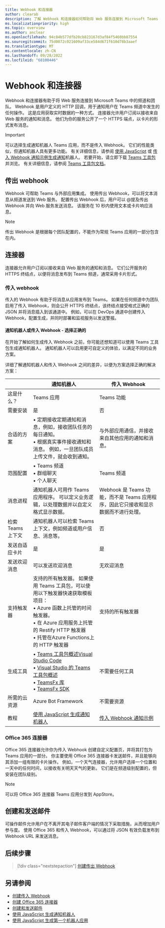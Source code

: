 ```yaml
---
title: Webhook 和连接器
author: clearab
description: 了解 Webhook 和连接器如何帮助将 Web 服务连接到 Microsoft Teams 中的频道和团队。 了解传入、传出 Webhook 和Office 365连接器。
ms.localizationpriority: high
ms.topic: overview
ms.author: anclear
ms.openlocfilehash: 94c84b577dfb20cb823167d3af84f5460bb87554
ms.sourcegitcommit: 75d0072c021609af33ce584d671f610d78b3aaef
ms.translationtype: MT
ms.contentlocale: zh-CN
ms.lasthandoff: 09/28/2022
ms.locfileid: "68100446"
---
```

# <a name="webhooks-and-connectors"></a>Webhook 和连接器

Webhook 和连接器有助于将 Web 服务连接到 Microsoft Teams 中的频道和团队。 Webhook 是用户定义的 HTTP 回调，用于通知用户在 Teams 频道中发生的任何操作。 这是应用获取实时数据的一种方式。 连接器允许用户订阅以接收来自 Web 服务的通知和消息。 他们为你的服务公开了一个 HTTPS 端点，以卡片的形式发布消息。

> [!IMPORTANT]
> 可以选择生成通知机器人 Teams 应用，而不是传入 Webhook。 它们的性能类似，但通知机器人具有更多功能。 有关详细信息，请参阅 [使用 JavaScript](../sbs-gs-notificationbot.yml) 或 [传入 Webhook 通知示例生成通知](https://github.com/OfficeDev/TeamsFx-Samples/tree/dev/incoming-webhook-notification)机器人。 若要开始，请立即下载 [Teams 工具包](https://marketplace.visualstudio.com/items?itemName=TeamsDevApp.ms-teams-vscode-extension) 并浏览。 有关详细信息，请参阅 [Teams 工具包文档](../toolkit/teams-toolkit-fundamentals.md)。

## <a name="outgoing-webhooks"></a>传出 webhook

Webhook 可帮助 Teams 与外部应用集成。 使用传出 Webhook，可以将文本消息从频道发送到 Web 服务。 配置传出 Webhook 后，用户可以 @提及传出 Webhook 并向 Web 服务发送消息。 该服务在 10 秒内使用文本或卡片响应消息。

> [!NOTE]
> 传出 Webhook 是根据每个团队配置的，不能作为常规 Teams 应用的一部分包含在内。

## <a name="connectors"></a>连接器

连接器允许用户订阅以接收来自 Web 服务的通知和消息。 它们公开服务的 HTTPS 终结点，以便将消息发布到 Teams 频道，通常采用卡片形式。

### <a name="incoming-webhooks"></a>传入 webhook

传入的 Webhook 有助于将消息从应用发布到 Teams。 如果在任何频道中为团队启用了传入 Webhook，则会公开 HTTPS 终结点，该终结点接受格式正确的 JSON 并将消息插入到该通道中。 例如，可以在 DevOps 通道中创建传入 Webhook，配置生成，并同时部署和监视服务以发送警报。

#### <a name="notification-bot-or-incoming-webhook---choose-the-right-one"></a>通知机器人或传入 Webhook - 选择正确的

在开始了解如何生成传入 Webhook 之前，你可能还想知道可以使用 Teams 工具包生成通知机器人。 通知机器人可以启用更可自定义的体验，以满足不同的业务方案。

详细了解通知机器人和传入 Webhook 之间的差异，以便为方案选择正确的解决方案：

| &nbsp; | 通知机器人 |  传入 Webhook |
| --- | --- | --- |
| 这是什么？ | Teams 应用 | Teams 功能 |
| 需要安装 | 是 | 否 |
| 合适的方案 | • 定期接收定期通知和消息，例如，接收团队任务的每日通知。 <br>  • 根据真实事件接收通知和消息。 例如，一旦团队成员上传文件，就会收到通知。 | 与外部应用通信，并接收来自其他应用的通知和消息。 |
| 范围配置 | • Teams 频道 <br> • 群组聊天 <br> • 个人聊天 | Teams 频道 |
| 消息进程 | 通知机器人可用作 Teams 应用程序。 可以定义业务逻辑，以处理数据并以自定义格式显示数据。 | Webhook 是 Teams 功能，而不是 Teams 应用程序，因此它只接收和显示数据而不进行处理。 |
| 检索 Teams 上下文 | 通知机器人可以检索 Teams 上下文，例如频道或用户信息、消息等。 | 否 |
| 发送自适应卡片 | 是 | 是 |
| 发送欢迎消息 | 可以发送欢迎消息 | 无欢迎消息 |
| 支持触发器 | 支持的所有触发器。 如果使用 Teams 工具包，可以使用以下触发器快速获取模板项目： <br> • Azure 函数上托管的时间触发器。 <br> • 在 Azure 应用服务上托管的 Restify HTTP 触发器 <br> • 托管在Azure Functions上的 HTTP 触发器 | 支持的所有触发器 |
| 生成工具 | • [Teams 工具包概述Visual Studio Code](../toolkit/teams-toolkit-fundamentals.md) <br> • [Visual Studio 的 Teams 工具包概述](../toolkit/teams-toolkit-fundamentals.md) <br> • [TeamsFx 库](../toolkit/TeamsFx-CLI.md) <br> • [TeamsFx SDK](../toolkit/TeamsFx-SDK.md) | 不需要任何工具 |
| 所需的云资源 | Azure Bot Framework | 不需要资源 |
| 教程 | [使用 JavaScript 生成通知机器人](../sbs-gs-notificationbot.yml) | [传入 Webhook 通知示例](https://github.com/OfficeDev/TeamsFx-Samples/tree/dev/incoming-webhook-notification) |

### <a name="office-365-connectors"></a>Office 365 连接器

Office 365 连接器允许你为传入 Webhook 创建自定义配置页，并将其打包为 Teams 应用的一部分。 你主要使用 Office 365 连接器卡发送邮件，并且能够向其添加一组有限的卡片操作。 例如，一个天气连接器，允许用户选择一个位置和一天中的任何时间，以接收有关明天天气的更新。 它们是在频道级别配置的，但安装在团队级别。

> [!NOTE]
> 可以将 Office 365 连接器 Teams 应用分发到 AppStore。

## <a name="create-and-send-messages"></a>创建和发送邮件

可操作邮件允许用户在不离开其电子邮件客户端的情况下采取措施，从而增加用户参与度。 使用 Office 365 和传入 Webhook，可以通过将 JSON 有效负载发布到 Webhook URL 来发送消息。

## <a name="next-step"></a>后续步骤

> [!div class="nextstepaction"]
> [创建传出 Webhook](~/webhooks-and-connectors/how-to/add-outgoing-webhook.md)

## <a name="see-also"></a>另请参阅

* [创建传入 Webhook](~/webhooks-and-connectors/how-to/add-incoming-webhook.md)
* [创建 Office 365 连接器](~/webhooks-and-connectors/how-to/connectors-creating.md)
* [创建和发送邮件](~/webhooks-and-connectors/how-to/connectors-using.md)
* [使用 JavaScript 生成通知机器人](../sbs-gs-notificationbot.yml)
* [使用 JavaScript 生成第一个机器人应用](../sbs-gs-bot.yml)
